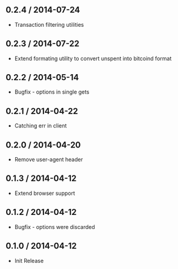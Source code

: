 0.2.4 / 2014-07-24
-----------------
* Transaction filtering utilities

0.2.3 / 2014-07-22
-----------------
* Extend formating utility to convert unspent into bitcoind format

0.2.2 / 2014-05-14
------------------
* Bugfix - options in single gets

0.2.1 / 2014-04-22
-----------------
* Catching err in client

0.2.0 / 2014-04-20
-----------------
* Remove user-agent header

0.1.3 / 2014-04-12
-----------------
* Extend browser support

0.1.2 / 2014-04-12
-----------------
* Bugfix - options were discarded

0.1.0 / 2014-04-12
-----------------
* Init Release
